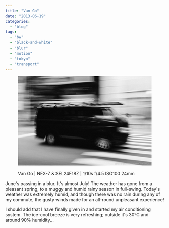```yaml
---
title: "Van Go"
date: "2013-06-19"
categories: 
  - "blog"
tags: 
  - "bw"
  - "black-and-white"
  - "blur"
  - "motion"
  - "tokyo"
  - "transport"
---
```


<figure>

![Van Go | NEX-7 &amp; SEL24F18Z | 1/10s f/4.5 ISO100 24mm](/assets/images/e1d5a-20130615-dsc05637.jpg)

<figcaption>



Van Go | NEX-7 & SEL24F18Z | 1/10s f/4.5 ISO100 24mm





</figcaption>



</figure>

June's passing in a blur. It's almost July! The weather has gone from a pleasant spring, to a muggy and humid rainy season in full-swing. Today's weather was extremely humid, and though there was no rain during any of my commute, the gusty winds made for an all-round unpleasant experience!

I should add that I have finally given in and started my air conditioning system. The ice-cool breeze is very refreshing; outside it's 30°C and around 90% humidity...
